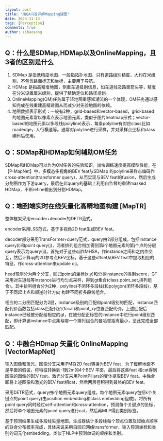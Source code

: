 ```yaml
---
layout: post
title: "用QA问答详解Mapping建图"
date: 2024-11-13
tags: [Perception]
comments: true
author: zihaosoog
---
```


## Q：什么是SDMap,HDMap以及OnlineMapping，且3者的区别是什么

1. SDMap 是指低精度地图，一般指拓扑地图，只有道路级别精度，大约在米级别，不包含路面标志和坐标，主要用于导航。
2. HDMap 是指高精度地图，侧重车道级别信息，如车道线及路面箭头等，精度在分米设置厘米级别，提供了精确定位和路径规划。
3. OnlineMapping(OM)任务属于轻地图重感知潮流的一个体现，OM任务通过感知完成在线重建高精建图从而减少对先验地图的依赖。
4. 地图数据表示形式：一般有2种，grid-based和vector-based，grid-based的地图元素常以像素点表示地图元素，类似于图片heatmap形式；vector-based的地图元素以多段线(polyline)表示，每条polyline有对应class比如roadedge，人行横道等。通常对polyline进行采样，并对采样点坐标和class编码后使用。

## Q：SDMap和HDMap如何辅助OM任务

SDMap和HDMap可以作为OM任务的先验知识，加快训练速度提高模型性能，在【P-MapNet】中，多模态多视角的BEV feat与SDMap 的polyline采样点编码作 cross-attention(transformer query)，从而实现与BEV feat的fusion，然后生成分割图作为下游query，最后在此query的基础上利用自监督的重建masked HDMap，不断refine输出到分割HDMap。

## Q：端到端实时在线矢量化高精地图构建 [MapTR]

整体框架采用encoder+decoder的DETR范式。

encoder采用LSS范式，基于多视角2D feat生成BEV feat。

decoder部分采用TransFormer+query范式，query由2部分组成，包括instance query(i)和point query(j)，两者排列组合相加得到第i个地图元素的第j个点的分层query表示为query(ij)。首先对于这些qij作MHSA，作instance之间和之内作交互，然后计算qij的2D参考点BEV坐标，基于这些offset从BEV feat中提取相应的特征，作cross-attention来update qij。

head预测分为两个分支，回归point的坐标(x,y)和分类instance的类别score，GT采用对车道线等instance进行均匀点采样，得到gt集合(class,point_set,排列组合)。其中排列组合分为2种，polyline(不闭环多段线)和polygon(闭环多段线)，基于不同起止点和顺逆时针方向 构建不同折多段线组合。

相应的二分图匹配分为2层，instance级别的匹配和point级别的匹配，instance匹配代价函数包括class匹配代价(focal)和point_xy位置匹配代价。上述匹配后instance已经被分配给相应的gt，在被分配正标签的instance中进行point级别匹配，即计算该instance中点集与哪一个排列组合的曼哈顿距离最小，至此完成全部匹配。

## Q：中融合HDmap 矢量化 OnlineMapping [VectorMapNet]

输入图像和激光，图像分支采用IPM将2D feat转换为BEV feat，为了缓解地面不是平面的假设，将特征转换到-1到2m的4个BEV 平面，最后将这些feat 相cat得到图像的图像的BEV feat。激光分支采用PointPillars的变体提取BEV feat。中融合即将上述图像和激光的BEV feat相cat，然后两层卷积得到最终的BEV feat。

采用DETR范式，query由i个地图元素query组成，每个地图元素query包括k个关键点的point query(由position embedding和class embedding组成)。将所有point query同时经过self-attention和cross-attention，预测每个关键点的坐标，然后将单个地图元素的point query进行cat，然后再MLP得到类别标签。

基于预测结果生成多段线矢量地图，生成器估计多段线每个顶点位置及起始点顺序的联合分布概率完成，具体来说采用自回归网络transformer，输入预测坐标和类别的词元化embedding，类似于NLP中预测单词的顺序和类别。
